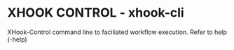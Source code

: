 # XHOOK CONTROL - xhook-cli

XHook-Control command line to faciliated workflow execution. Refer to help  (-help)
